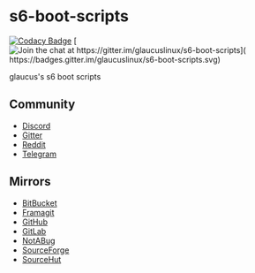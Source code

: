 # s6-boot-scripts
[![Codacy Badge](
https://api.codacy.com/project/badge/Grade/b5c5caf7c2ae4ea99436ac9550476823)](
https://app.codacy.com/gh/glaucuslinux/s6-boot-scripts?utm_source=github.com&utm_medium=referral&utm_content=glaucuslinux/s6-boot-scripts&utm_campaign=Badge_Grade_Dashboard)
[![Join the chat at https://gitter.im/glaucuslinux/s6-boot-scripts](
https://badges.gitter.im/glaucuslinux/s6-boot-scripts.svg)](
https://gitter.im/glaucuslinux/s6-boot-scripts?utm_source=badge&utm_medium=badge&utm_campaign=pr-badge&utm_content=badge)

glaucus's s6 boot scripts

## Community
* [Discord](https://discord.gg/gZSHj65)
* [Gitter](https://gitter.im/glaucuslinux/s6-boot-scripts)
* [Reddit](https://www.reddit.com/r/glaucus)
* [Telegram](https://t.me/glaucuslinux)

## Mirrors
* [BitBucket](https://bitbucket.org/glaucuslinux/s6-boot-scripts)
* [Framagit](https://framagit.org/glaucuslinux/s6-boot-scripts)
* [GitHub](https://github.com/glaucuslinux/s6-boot-scripts)
* [GitLab](https://gitlab.com/glaucuslinux/s6-boot-scripts)
* [NotABug](https://notabug.org/glaucuslinux/s6-boot-scripts)
* [SourceForge](https://git.code.sf.net/p/glaucuslinux/s6-boot-scripts)
* [SourceHut](https://git.sr.ht/~glaucuslinux/s6-boot-scripts)
